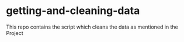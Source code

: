 getting-and-cleaning-data
=========================

This repo contains the script which cleans the data as mentioned in the Project
